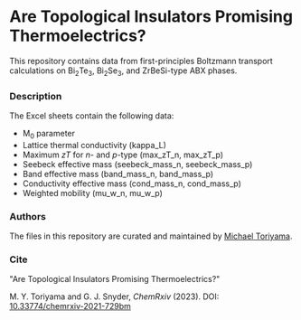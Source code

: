 # Are Topological Insulators Promising Thermoelectrics?

This repository contains data from first-principles Boltzmann transport calculations on Bi<sub>2</sub>Te<sub>3</sub>, Bi<sub>2</sub>Se<sub>3</sub>, and ZrBeSi-type ABX phases.


### Description

The Excel sheets contain the following data: 
* M<sub>0</sub> parameter
* Lattice thermal conductivity (kappa_L)
* Maximum *zT* for *n*- and *p*-type (max_zT_n, max_zT_p)
* Seebeck effective mass (seebeck_mass_n, seebeck_mass_p)
* Band effective mass (band_mass_n, band_mass_p)
* Conductivity effective mass (cond_mass_n, cond_mass_p)
* Weighted mobility (mu_w_n, mu_w_p)


### Authors

The files in this repository are curated and maintained by [Michael Toriyama](mailto:MichaelToriyama2024[at]u[dot]northwestern[dot]edu).


### Cite

"Are Topological Insulators Promising Thermoelectrics?"

M. Y. Toriyama and G. J. Snyder, *ChemRxiv* (2023). DOI: [10.33774/chemrxiv-2021-729bm](https://doi.org/10.33774/chemrxiv-2021-729bm)
